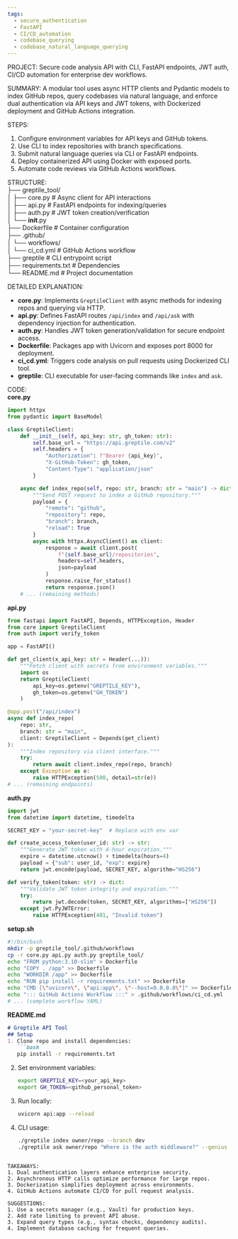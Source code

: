 ```yaml
---
tags:
  - secure_authentication
  - FastAPI
  - CI/CD_automation
  - codebase_querying
  - codebase_natural_language_querying
---
```

PROJECT: Secure code analysis API with CLI, FastAPI endpoints, JWT auth, CI/CD automation for enterprise dev workflows.  

SUMMARY: A modular tool uses async HTTP clients and Pydantic models to index GitHub repos, query codebases via natural language, and enforce dual authentication via API keys and JWT tokens, with Dockerized deployment and GitHub Actions integration.  

STEPS:  
1. Configure environment variables for API keys and GitHub tokens.  
2. Use CLI to index repositories with branch specifications.  
3. Submit natural language queries via CLI or FastAPI endpoints.  
4. Deploy containerized API using Docker with exposed ports.  
5. Automate code reviews via GitHub Actions workflows.  

STRUCTURE:  
├── greptile_tool/  
│   ├── core.py      # Async client for API interactions  
│   ├── api.py       # FastAPI endpoints for indexing/queries  
│   ├── auth.py      # JWT token creation/verification  
│   └── __init__.py  
├── Dockerfile       # Container configuration  
├── .github/  
│   └── workflows/  
│       └── ci_cd.yml # GitHub Actions workflow  
├── greptile         # CLI entrypoint script  
├── requirements.txt # Dependencies  
└── README.md        # Project documentation  

DETAILED EXPLANATION:  
- **core.py**: Implements `GreptileClient` with async methods for indexing repos and querying via HTTP.  
- **api.py**: Defines FastAPI routes `/api/index` and `/api/ask` with dependency injection for authentication.  
- **auth.py**: Handles JWT token generation/validation for secure endpoint access.  
- **Dockerfile**: Packages app with Uvicorn and exposes port 8000 for deployment.  
- **ci_cd.yml**: Triggers code analysis on pull requests using Dockerized CLI tool.  
- **greptile**: CLI executable for user-facing commands like `index` and `ask`.  

CODE:  
**core.py**  
```python  
import httpx  
from pydantic import BaseModel  

class GreptileClient:  
    def __init__(self, api_key: str, gh_token: str):  
        self.base_url = "https://api.greptile.com/v2"  
        self.headers = {  
            "Authorization": f"Bearer {api_key}",  
            "X-GitHub-Token": gh_token,  
            "Content-Type": "application/json"  
        }  

    async def index_repo(self, repo: str, branch: str = "main") -> dict:  
        """Send POST request to index a GitHub repository."""  
        payload = {  
            "remote": "github",  
            "repository": repo,  
            "branch": branch,  
            "reload": True  
        }  
        async with httpx.AsyncClient() as client:  
            response = await client.post(  
                f"{self.base_url}/repositories",  
                headers=self.headers,  
                json=payload  
            )  
            response.raise_for_status()  
            return response.json()  
    # ... (remaining methods)  
```  

**api.py**  
```python  
from fastapi import FastAPI, Depends, HTTPException, Header  
from core import GreptileClient  
from auth import verify_token  

app = FastAPI()  

def get_client(x_api_key: str = Header(...)):  
    """Fetch client with secrets from environment variables."""  
    import os  
    return GreptileClient(  
        api_key=os.getenv("GREPTILE_KEY"),  
        gh_token=os.getenv("GH_TOKEN")  
    )  

@app.post("/api/index")  
async def index_repo(  
    repo: str,  
    branch: str = "main",  
    client: GreptileClient = Depends(get_client)  
):  
    """Index repository via client interface."""  
    try:  
        return await client.index_repo(repo, branch)  
    except Exception as e:  
        raise HTTPException(500, detail=str(e))  
# ... (remaining endpoints)  
```  

**auth.py**  
```python  
import jwt  
from datetime import datetime, timedelta  

SECRET_KEY = "your-secret-key"  # Replace with env var  

def create_access_token(user_id: str) -> str:  
    """Generate JWT token with 4-hour expiration."""  
    expire = datetime.utcnow() + timedelta(hours=4)  
    payload = {"sub": user_id, "exp": expire}  
    return jwt.encode(payload, SECRET_KEY, algorithm="HS256")  

def verify_token(token: str) -> dict:  
    """Validate JWT token integrity and expiration."""  
    try:  
        return jwt.decode(token, SECRET_KEY, algorithms=["HS256"])  
    except jwt.PyJWTError:  
        raise HTTPException(401, "Invalid token")  
```  

**setup.sh**  
```bash  
#!/bin/bash  
mkdir -p greptile_tool/.github/workflows  
cp -r core.py api.py auth.py greptile_tool/  
echo "FROM python:3.10-slim" > Dockerfile  
echo "COPY . /app" >> Dockerfile  
echo "WORKDIR /app" >> Dockerfile  
echo "RUN pip install -r requirements.txt" >> Dockerfile  
echo "CMD [\"uvicorn\", \"api:app\", \"--host=0.0.0.0\"]" >> Dockerfile  
echo "::: GitHub Actions Workflow :::" > .github/workflows/ci_cd.yml  
# ... (complete workflow YAML)  
```  

**README.md**  
```markdown  
# Greptile API Tool  
## Setup  
1. Clone repo and install dependencies:  
   ```bash  
   pip install -r requirements.txt  
   ```  
2. Set environment variables:  
   ```bash  
   export GREPTILE_KEY=<your_api_key>  
   export GH_TOKEN=<github_personal_token>  
   ```  
3. Run locally:  
   ```bash  
   uvicorn api:app --reload  
   ```  
4. CLI usage:  
   ```bash  
   ./greptile index owner/repo --branch dev  
   ./greptile ask owner/repo "Where is the auth middleware?" --genius  
   ```  
```  

TAKEAWAYS:  
1. Dual authentication layers enhance enterprise security.  
2. Asynchronous HTTP calls optimize performance for large repos.  
3. Dockerization simplifies deployment across environments.  
4. GitHub Actions automate CI/CD for pull request analysis.  

SUGGESTIONS:  
1. Use a secrets manager (e.g., Vault) for production keys.  
2. Add rate limiting to prevent API abuse.  
3. Expand query types (e.g., syntax checks, dependency audits).  
4. Implement database caching for frequent queries.
